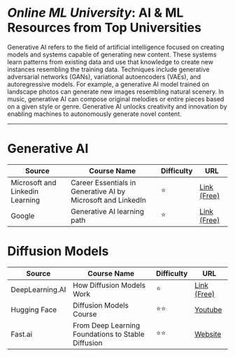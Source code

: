 # ***Online ML University***: **AI & ML Resources from Top Universities**
Generative AI refers to the field of artificial intelligence focused on creating models and systems capable of generating new content. These systems learn patterns from existing data and use that knowledge to create new instances resembling the training data. Techniques include generative adversarial networks (GANs), variational autoencoders (VAEs), and autoregressive models. For example, a generative AI model trained on landscape photos can generate new images resembling natural scenery. In music, generative AI can compose original melodies or entire pieces based on a given style or genre. Generative AI unlocks creativity and innovation by enabling machines to autonomously generate novel content.




---


# **Generative AI**
| Source | Course Name | Difficulty | URL |
| --- | --- |  --- | --- |
| Microsoft and Linkedin Learning | Career Essentials in Generative AI by Microsoft and LinkedIn         | ⭐ | [Link (Free)](https://www.linkedin.com/learning/paths/career-essentials-in-generative-ai-by-microsoft-and-linkedin)           |
| Google |  Generative AI learning path       | ⭐ | [Link (Free)](https://www.cloudskillsboost.google/journeys/118)           |


# **Diffusion Models**
| Source | Course Name | Difficulty | URL |
| --- | --- |  --- | --- |
| DeepLearning.AI |  How Diffusion Models Work       | ⭐ | [Link (Free)](https://learn.deeplearning.ai/)           |
| Hugging Face | Diffusion Models Course | ⭐⭐ | [Youtube](https://github.com/huggingface/diffusion-models-class) |
| Fast.ai | From Deep Learning Foundations to Stable Diffusion | ⭐⭐ | [Website](https://course.fast.ai/Lessons/part2.html) |
